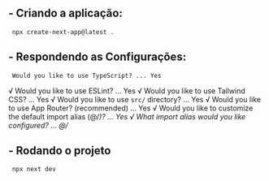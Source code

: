 ## - Criando a aplicação:
     npx create-next-app@latest .

## - Respondendo as Configurações:
     Would you like to use TypeScript? ... Yes
   √ Would you like to use ESLint? ... Yes
   √ Would you like to use Tailwind CSS? ... Yes
   √ Would you like to use `src/` directory? ...  Yes
   √ Would you like to use App Router? (recommended) ...  Yes
   √ Would you like to customize the default import alias (@/*)? ...  Yes
   √ What import alias would you like configured? ... @/*

## - Rodando o projeto
     npx next dev


